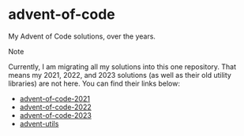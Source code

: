 # advent-of-code

My Advent of Code solutions, over the years.

> [!NOTE]
> Currently, I am migrating all my solutions into this one repository. That means my 2021, 2022, and 2023 solutions (as
> well as their old utility libraries) are not here. You can find their links below:
>
> - [advent-of-code-2021](https://github.com/cogsandsquigs/advent-of-code-2021)
> - [advent-of-code-2022](https://github.com/cogsandsquigs/advent-of-code-2022)
> - [advent-of-code-2023](https://github.com/cogsandsquigs/advent-of-code-2023)
> - [advent-utils](https://github.com/cogsandsquigs/advent-utils)
